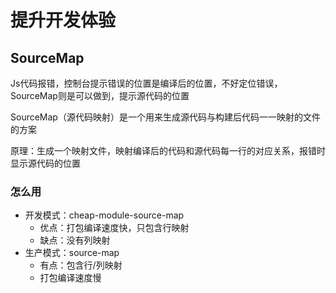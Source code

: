 # 提升开发体验

## SourceMap

Js代码报错，控制台提示错误的位置是编译后的位置，不好定位错误，SourceMap则是可以做到，提示源代码的位置

SourceMap（源代码映射）是一个用来生成源代码与构建后代码一一映射的文件的方案

原理：生成一个映射文件，映射编译后的代码和源代码每一行的对应关系，报错时显示源代码的位置

### 怎么用

* 开发模式：cheap-module-source-map
  * 优点：打包编译速度快，只包含行映射
  * 缺点：没有列映射
* 生产模式：source-map
  * 有点：包含行/列映射
  * 打包编译速度慢

